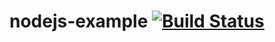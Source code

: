 # nodejs-example [![Build Status](https://travis-ci.org/phongqt/nodejs-example.svg?branch=master)](https://travis-ci.org/phongqt/nodejs-example)

